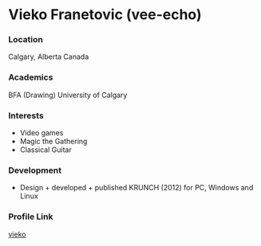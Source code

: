 # Vieko Franetovic (vee-echo)

### Location

Calgary, Alberta Canada

### Academics

BFA (Drawing) University of Calgary

### Interests

- Video games
- Magic the Gathering
- Classical Guitar

### Development

- Design + developed + published KRUNCH (2012) for PC, Windows and Linux

### Profile Link

[vieko](https://github.com/vieko)
